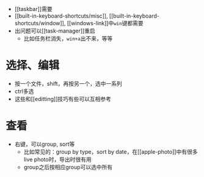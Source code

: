 - [[taskbar]]需要
- [[built-in-keyboard-shortcuts/misc]], [[built-in-keyboard-shortcuts/window]], [[windows-link]]中`win`键都需要
- 出问题可以[[task-manager]]重启
  - 比如任务栏消失，`win+a`出不来，等等
# 选择、编辑
- 按一个文件，shift，再按另一个，选中一系列
- ctrl多选
- 这些和[[editting]]技巧有些可以互相参考
# 查看
- 右键，可以group, sort等
  - 比如常见的：group by type，sort by date，在[[apple-photo]]中有很多live photo时，导出时很有用
  - group之后按相应group可以选中所有